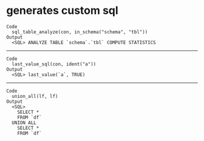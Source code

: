 # generates custom sql

    Code
      sql_table_analyze(con, in_schema("schema", "tbl"))
    Output
      <SQL> ANALYZE TABLE `schema`.`tbl` COMPUTE STATISTICS

---

    Code
      last_value_sql(con, ident("a"))
    Output
      <SQL> last_value(`a`, TRUE)

---

    Code
      union_all(lf, lf)
    Output
      <SQL>
        SELECT *
        FROM `df`
      UNION ALL
        SELECT *
        FROM `df`

